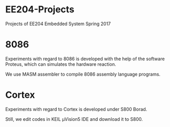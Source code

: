 # EE204-Projects
Projects of EE204 Embedded System Spring 2017

# 8086

Experiments with regard to 8086 is developed with the help of the software Proteus, which can simulates the hardware reaction.

We use MASM assembler to compile 8086 assembly language programs.

# Cortex

Experiments with regard to Cortex is developed under S800 Borad.

Still, we edit codes in KEIL μVision5 IDE and download it to S800.
